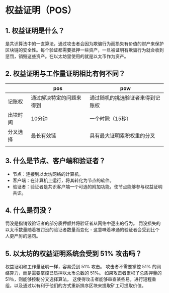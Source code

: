 # 权益证明（POS）

## 1.  权益证明是什么？

是共识算法中的一直算法，通过攻击者会因为欺骗行为而损失有价值的财产来保护区块链的安全性。每个验证都需要抵押一些资产，一旦被证明有欺骗行为就会收到惩罚，销毁这些资产。在以太坊里使用的就是以太币作为资产。

## 2.  权益证明与工作量证明相比有何不同？

|          | pos                      | pow                              |
| -------- | ------------------------ | -------------------------------- |
| 记账权   | 通过解决特定的问题来得到 | 通过随机的挑选验证者来得到记账权 |
| 出块时间 | 10分钟                   | 一个时隙（15秒）                 |
| 分叉选择 | 最长有效链               | 具有最大证明累积权重的分叉       |
|          |                          |                                  |

## 3. 什么是节点、客户端和验证者？

- 节点：连接到以太坊网络的计算机。
- 客户端：在计算机上运行，将其转化为节点的软件。
- 验证者：验证者是共识客户端一个可选的附加功能，使节点能够参与权益证明共识。

## 4. 什么是罚没？

罚没是指销毁验证者的部分质押额并将验证者从网络中逐出的行为。 罚没损失的以太币数量随着被罚没的验证者数量而变化 - 这意味着串通的验证者会受到比个人更严厉的惩罚。

## 5. 以太坊的权益证明系统会受到 51% 攻击吗？

权益证明和工作量证明一样，容易受到 51% 攻击。 攻击者不需要掌控 51% 的网络算力，而是需要掌控已质押以太币总数的 51%。 如果攻击者累积了总质押量的 51％，则能够控制分叉选择算法。 这使得攻击者能够审查某些易，进行短程重组，以及通过以有利于他们的方式重新排序区块来提取矿工可提取价值。